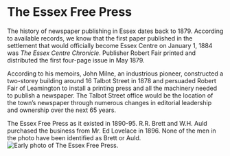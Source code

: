 ﻿# The Essex Free Press

The history of newspaper publishing in Essex dates back to 1879. According to available records, we know that the first paper published in the settlement that would officially become Essex Centre on January 1, 1884 was _The Essex Centre Chronicle_. Publisher Robert Fair printed and distributed the first four-page issue in May 1879.

According to his memoirs, John Milne, an industrious pioneer, constructed a two-storey building around 16 Talbot Street in 1878 and persuaded Robert Fair of Leamington to install a printing press and all the machinery needed to publish a newspaper. The Talbot Street office would be the location of the town’s newspaper through numerous changes in editorial leadership and ownership over the next 65 years.

The Essex Free Press as it existed in 1890-95. R.R. Brett and W.H. Auld purchased the business from Mr. Ed Lovelace in 1896. None of the men in the photo have been identified as Brett or Auld.
![Early photo of The Essex Free Press.](https://github.com/lauriebrett/INK-essays/blob/master/efp/images/efp0.png?raw=true "Early photo of The Essex Free Press.")

